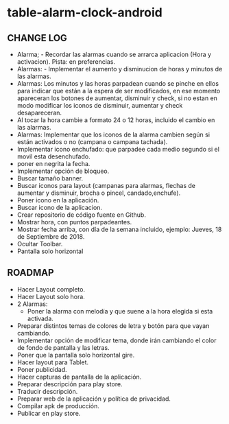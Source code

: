 # table-alarm-clock-android

## CHANGE LOG

- Alarma; - Recordar las alarmas cuando se arrarca aplicacion (Hora y activacion). Pista: en preferencias.
- Alarmas: - Implementar el aumento y disminucion de horas y minutos de las alarmas.
- Alarmas: Los minutos y las horas parpadean cuando se pinche en ellos para indicar que están a la espera de ser modificados, en ese momento apareceran
  los botones de aumentar, disminuir y check, si no estan en modo modificar los iconos de disminuir, aumentar y check desapareceran.
- Al tocar la hora cambie a formato 24 o 12 horas, incluido el cambio en las alarmas.
- Alarmas: Implementar que los iconos de la alarma cambien según si están activados o no (campana o campana tachada).
- Implementar icono enchufado: que parpadee cada medio segundo si el movil esta desenchufado.
- poner en negrita la fecha.
- Implementar opción  de bloqueo.
- Buscar tamaño banner.
- Buscar iconos para layout (campanas para alarmas, flechas de aumentar y disminuir, brocha o pincel, candado,enchufe).
- Poner icono en la aplicación.
- Buscar icono de la aplicacion.
- Crear repositorio de código fuente en Github.
- Mostrar hora, con puntos parpadeantes.
- Mostrar fecha arriba, con día de la semana incluido, ejemplo: Jueves, 18 de Septiembre de 2018.
- Ocultar Toolbar.
- Pantalla solo horizontal


## ROADMAP

- Hacer Layout completo.
- Hacer Layout solo hora.
- 2 Alarmas:
    - Poner la alarma con melodía y que suene a la hora elegida si esta activada.
- Preparar distintos temas de colores de letra y botón para que vayan cambiando.
- Implementar opción de modificar tema, donde irán cambiando el color de fondo de pantalla y las letras.
- Poner que la pantalla solo horizontal gire.
- Hacer layout para Tablet.
- Poner publicidad.
- Hacer capturas de pantalla de la aplicación.
- Preparar descripción para play store.
- Traducir descripción.
- Preparar web de la aplicación y política de privacidad.
- Compilar apk de producción.
- Publicar en play store.
